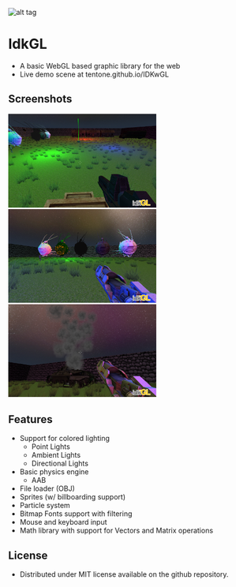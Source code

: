 ![alt tag](https://raw.githubusercontent.com/tentone/IDKwGL/master/data/idk.png)

# IdkGL
 - A basic WebGL based graphic library for the web
 - Live demo scene at tentone.github.io/IDKwGL

## Screenshots
<img src="https://raw.githubusercontent.com/tentone/IDKwGL/master/data/screenshot/a.png" width="300"><img src="https://raw.githubusercontent.com/tentone/IDKwGL/master/data/screenshot/b.png" width="300"><img src="https://raw.githubusercontent.com/tentone/IDKwGL/master/data/screenshot/c.png" width="300">

## Features
 - Support for colored lighting
    - Point Lights
    - Ambient Lights
    - Directional Lights
 - Basic physics engine
    - AAB
 - File loader (OBJ)
 - Sprites (w/ billboarding support)
 - Particle system
 - Bitmap Fonts support with filtering
 - Mouse and keyboard input
 - Math library with support for Vectors and Matrix operations

## License
 - Distributed under MIT license available on the github repository.
